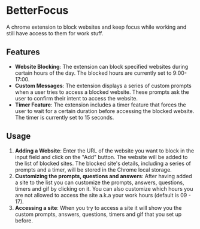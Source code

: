# BetterFocus
A chrome extension to block websites and keep focus while working and still have access to them for work stuff.

## Features

- **Website Blocking**: The extension can block specified websites during certain hours of the day. The blocked hours are currently set to 9:00-17:00.
- **Custom Messages**: The extension displays a series of custom prompts when a user tries to access a blocked website. These prompts ask the user to confirm their intent to access the website.
- **Timer Feature**: The extension includes a timer feature that forces the user to wait for a certain duration before accessing the blocked website. The timer is currently set to 15 seconds.

## Usage
1. **Adding a Website**: Enter the URL of the website you want to block in the input field and click on the "Add" button. The website will be added to the list of blocked sites. The blocked site's details, including a series of prompts and a timer, will be stored in the Chrome local storage.
2. **Customizing the prompts, questions and answers**: After having added a site to the list you can customize the prompts, answers, questions, timers and gif by clicking on it. You can also customize which hours you are not allowed to access the site a.k.a your work hours (default is 09 - 17).
3. **Accessing a site**: When you try to access a site it will show you the custom prompts, answers, questions, timers and gif that you set up before.

